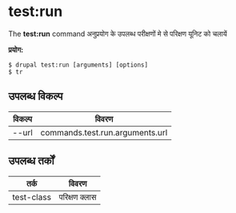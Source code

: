 # test:run
The **test:run** command अनुप्रयोग के उपलब्ध परीक्षणों मे से परिक्षण यूनिट को चलायें

**प्रयोग:**
```
$ drupal test:run [arguments] [options] 
$ tr  
```

## उपलब्ध विकल्प
विकल्प | विवरण
-------|-------------
--url | commands.test.run.arguments.url

## उपलब्ध तर्कों  
तर्क | विवरण
---------|-------------
test-class | परिक्षण क्लास

